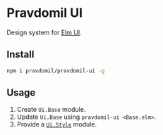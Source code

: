 # Pravdomil UI

Design system for [Elm UI](https://github.com/mdgriffith/elm-ui).

## Install

```sh
npm i pravdomil/pravdomil-ui -g
```

## Usage

1. Create `Ui.Base` module.
1. Update `Ui.Base` using `pravdomil-ui <Base.elm>`.
1. Provide a [`Ui.Style`](dist/Style.elm) module.

